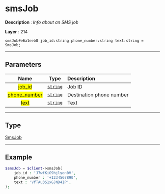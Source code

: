 # smsJob

**Description** : *Info about an SMS job*

**Layer** : 214

```tl
smsJob#e6a1eeb8 job_id:string phone_number:string text:string = SmsJob;
```

---

## Parameters

| Name | Type | Description |
| :---: | :---: | :--- |
| <mark>job_id</mark> | [`string`](type/string) | Job ID |
| <mark>phone_number</mark> | [`string`](type/string) | Destination phone number |
| <mark>text</mark> | [`string`](type/string) | Text |

---

## Type

[SmsJob](type/SmsJob)

---

## Example

```php
$smsJob = $client->smsJob(
	job_id : 'J7wfKiO9hjlyon0V',
	phone_number : '+1234567890',
	text : 'VfTAu3S1xGJND4IP',
);
```
